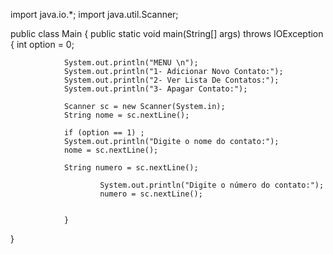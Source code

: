 import java.io.*;
import java.util.Scanner;

public class Main {
        public static void main(String[] args) throws IOException {
                int option = 0;

                System.out.println("MENU \n");
                System.out.println("1- Adicionar Novo Contato:");
                System.out.println("2- Ver Lista De Contatos:");
                System.out.println("3- Apagar Contato:");

                Scanner sc = new Scanner(System.in);
                String nome = sc.nextLine();

                if (option == 1) ;
                System.out.println("Digite o nome do contato:");
                nome = sc.nextLine();

                String numero = sc.nextLine();

                        System.out.println("Digite o número do contato:");
                        numero = sc.nextLine();


                }
}

